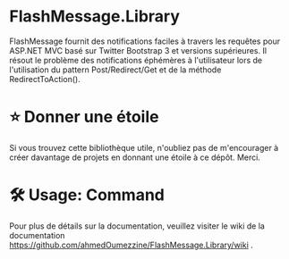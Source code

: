 
# FlashMessage.Library
FlashMessage fournit des notifications faciles à travers les requêtes pour ASP.NET MVC basé sur Twitter Bootstrap 3 et versions supérieures. Il résout le problème des notifications éphémères à l'utilisateur lors de l'utilisation du pattern Post/Redirect/Get et de la méthode RedirectToAction().


# ⭐ Donner une étoile
Si vous trouvez cette bibliothèque utile, n'oubliez pas de m'encourager à créer davantage de projets en donnant une étoile à ce dépôt. Merci.

# 🛠️ Usage: Command
Pour plus de détails sur la documentation, veuillez visiter le wiki de la documentation https://github.com/ahmedOumezzine/FlashMessage.Library/wiki .



